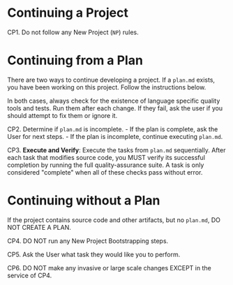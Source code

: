 # Continuing a Project

CP1. Do not follow any New Project (`NP`) rules.


# Continuing from a Plan

There are two ways to continue developing a project. If a `plan.md` exists, you have been working on this project. Follow the instructions below.

In both cases, always check for the existence of language specific quality tools and tests. Run them after each change. If they fail, ask the user if you should attempt to fix them or ignore it.

CP2. Determine if `plan.md` is incomplete. 
    - If the plan is complete, ask the User for next steps.
    - If the plan is incomplete, continue executing `plan.md`.

CP3. **Execute and Verify**: Execute the tasks from `plan.md` sequentially. After each task that modifies source code, you MUST verify its successful completion by running the full quality-assurance suite. A task is only considered "complete" when all of these checks pass without error.

# Continuing without a Plan

If the project contains source code and other artifacts, but no `plan.md`, DO NOT CREATE A PLAN.

CP4. DO NOT run any New Project Bootstrapping steps.

CP5. Ask the User what task they would like you to perform.

CP6. DO NOT make any invasive or large scale changes EXCEPT in the service of CP4.
